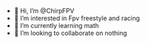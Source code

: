 - 👋 Hi, I’m @ChirpFPV
- 👀 I’m interested in Fpv freestyle and racing
- 🌱 I’m currently learning math
- 💞️ I’m looking to collaborate on nothing

<!---
ChirpFPV/ChirpFPV is a ✨ special ✨ repository because its `README.md` (this file) appears on your GitHub profile.
You can click the Preview link to take a look at your changes.
--->
